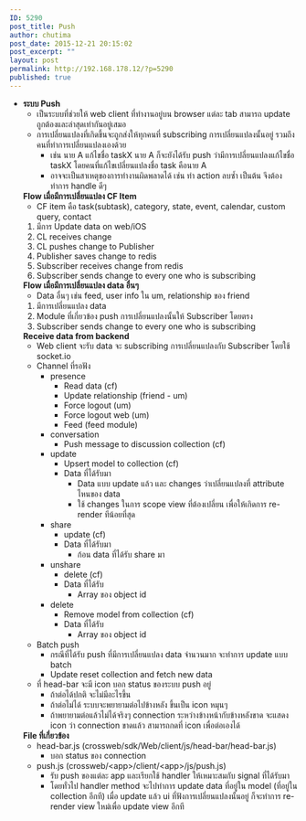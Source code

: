 ```yaml
---
ID: 5290
post_title: Push
author: chutima
post_date: 2015-12-21 20:15:02
post_excerpt: ""
layout: post
permalink: http://192.168.178.12/?p=5290
published: true
---
```

<ul>
	<li>
<div><b>ระบบ Push</b></div>
<ul>
	<li>เป็นระบบที่ช่วยให้ web client ที่ทำงานอยู่บน browser แต่ละ tab สามารถ update ถูกต้องและล่าสุดเท่ากันอยู่เสมอ</li>
	<li>การเปลี่ยนแปลงที่เกิดขึ้นจะถูกส่งให้ทุกคนที่ subscribing การเปลี่ยนแปลงนั้นอยู่ รวมถึงคนที่ทำการเปลี่ยนแปลงเองด้วย
<ul>
	<li>เช่น นาย A แก้ไขชื่อ taskX นาย A ก็จะยังได้รับ push ว่ามีการเปลี่ยนแปลงแก้ไขชื่อ taskX โดยคนที่แก้ไขเปลี่ยนแปลงชื่อ task คือนาย A</li>
	<li>อาจจะเป็นสาเหตุของการทำงานผิดพลาดได้ เช่น ทำ action ลบซ้ำ เป็นต้น จึงต้องทำการ handle ดีๆ</li>
</ul>
</li>
</ul>
<div></div>
<div><b>Flow เมื่อมีการเปลี่ยนแปลง CF Item</b></div>
<ul>
	<li>CF item คือ task(subtask), category, state, event, calendar, custom query, contact</li>
</ul>
<ol>
	<li>มีการ Update data on web/iOS</li>
	<li>CL receives change</li>
	<li>CL pushes change to Publisher</li>
	<li>Publisher saves change to redis</li>
	<li>Subscriber receives change from redis</li>
	<li>Subscriber sends change to every one who is subscribing</li>
</ol>
<div></div>
<div><b>Flow เมื่อมีการเปลี่ยนแปลง data อื่นๆ</b></div>
<ul>
	<li>Data อื่นๆ เช่น feed, user info ใน um, relationship ของ friend</li>
</ul>
<ol>
	<li>มีการเปลี่ยนแปลง data</li>
	<li>Module ที่เกี่ยวข้อง push การเปลี่ยนแปลงนั้นให้ Subscriber โดยตรง</li>
	<li>Subscriber sends change to every one who is subscribing</li>
</ol>
<div></div>
<div><b>Receive data from backend</b></div>
<ul>
	<li>Web client จะรับ data จะ subscribing การเปลี่ยนแปลงกับ Subscriber โดยใช้ socket.io</li>
	<li>Channel ที่รอฟัง
<ul>
	<li>presence
<ul>
	<li>Read data (cf)</li>
	<li>Update relationship (friend - um)</li>
	<li>Force logout (um)</li>
	<li>Force logout web (um)</li>
	<li>Feed (feed module)</li>
</ul>
</li>
	<li>conversation
<ul>
	<li>Push message to discussion collection (cf)</li>
</ul>
</li>
	<li>update
<ul>
	<li>Upsert model to collection (cf)</li>
	<li>Data ที่ได้รับมา
<ul>
	<li>Data แบบ update แล้ว และ changes ว่าเปลี่ยนแปลงที่ attribute ไหนของ data</li>
	<li>ใช้ changes ในการ scope view ที่ต้องเปลี่ยน เพื่อให้เกิดการ re-render ทีน้อยที่สุด</li>
</ul>
</li>
</ul>
</li>
	<li>share
<ul>
	<li>update (cf)</li>
	<li>Data ที่ได้รับมา
<ul>
	<li>ก้อน data ที่ได้รับ share มา</li>
</ul>
</li>
</ul>
</li>
	<li>unshare
<ul>
	<li>delete (cf)</li>
	<li>Data ที่ได้รับ
<ul>
	<li>Array ของ object id</li>
</ul>
</li>
</ul>
</li>
	<li>delete
<ul>
	<li>Remove model from collection (cf)</li>
	<li>Data ที่ได้รับ
<ul>
	<li>Array ของ object id</li>
</ul>
</li>
</ul>
</li>
</ul>
</li>
	<li>Batch push
<ul>
	<li>กรณีที่ได้รับ push ที่มีการเปลี่ยนแปลง data จำนวนมาก จะทำการ update แบบ batch</li>
	<li>Update reset collection and fetch new data</li>
</ul>
</li>
	<li>ที่ head-bar จะมี icon บอก status ของระบบ push อยู่
<ul>
	<li>ถ้าต่อได้ปกติ จะไม่มีอะไรขึ้น</li>
	<li>ถ้าต่อไม่ได้ ระบบจะพยายามต่อไปข้างหลัง ขึ้นเป็น icon หมุนๆ</li>
	<li>ถ้าพยายามต่อแล้วไม่ได้จริงๆ connection ระหว่างข้างหน้ากับข้างหลังขาด จะแสดง icon ว่า connection ขาดแล้ว สามารถกดที่ icon เพื่อต่อเองได้</li>
</ul>
</li>
</ul>
<div></div>
<div><b>File ที่เกี่ยวข้อง</b></div>
<ul>
	<li>head-bar.js (crossweb/sdk/Web/client/js/head-bar/head-bar.js)
<ul>
	<li>บอก status ของ connection</li>
</ul>
</li>
	<li>push.js (crossweb/&lt;app&gt;/client/&lt;app&gt;/js/push.js)
<ul>
	<li>รับ push ของแต่ละ app และเรียกใช้ handler ให้เหมาะสมกับ signal ที่ได้รับมา</li>
	<li>โดยทั่วไป handler method จะไปทำการ update data ที่อยู่ใน model (ที่อยู่ใน collection อีกที) เมื่อ update แล้ว ui ที่ฟังการเปลี่ยนแปลงนั้นอยู่ ก็จะทำการ re-render view ใหม่เพื่อ update view อีกที</li>
</ul>
</li>
</ul>
</li>
</ul>